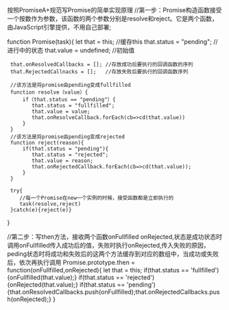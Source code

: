  按照PromiseA+规范写Promise的简单实现原理
 //第一步：Promise构造函数接受一个按数作为参数，该函数的两个参数分别是resolve和reject。它是两个函数，由JavaScript引擎提供，不用自己部署;

function Promise(task){
     let that = this;   //缓存this
     that.status = "pending";  //进行中的状态
     that.value = undefined;   //初始值
     
     that.onResolvedCallbacks = []; //存放成功后要执行的回调函数的序列
     that.RejectedCallnacks = [];   //存放失败后要执行的回调函数序列
     
     //该方法是将promise由pending变成fullfilled
     function resolve（value）{
         if（that.status == "pending"）{
            that.status = "fullfilled";
            that.value = value;
            that.onResolveCallback.forEach(cb=>cd(that.value))
         }
     }
     //该方法是将promise由pending变成rejected
     function reject(reason){
         if(that.status = "pending"){
            that.status = "rejected";
            that.value = reason;
            that.onRejectedCallback.forEach(cb=>cd(that.value));
         } 
     }
     
     try{
        //每一个Promise在new一个实例的时候，接受函数都是立即执行的
        task(resolve,reject)
     }catch(e){reject(e)}  
 }
 
 //第二步：写then方法，接收两个函数onFullfilled onRejected,状态是成功状态时调用onFullfilled传入成功后的值，失败时执行onRejected,传入失败的原因，
 peding状态时将成功和失败后的这两个方法缓存到对应的数组中，当成功或失败后，依次再执行调用
 Promise.prototype.then = function(onFullfilled,onRejected){
     let that = this;
     if(that.status == 'fullfilled'){onFullfilled(that.value);}
     if(that.status == 'rejected'){onRejected(that.value);}
     if(that.status == 'pending'){that.onResolvedCallbacks.push(onFullfilled);that.onRejectedCallbacks.push(onRejected);} 
 }
